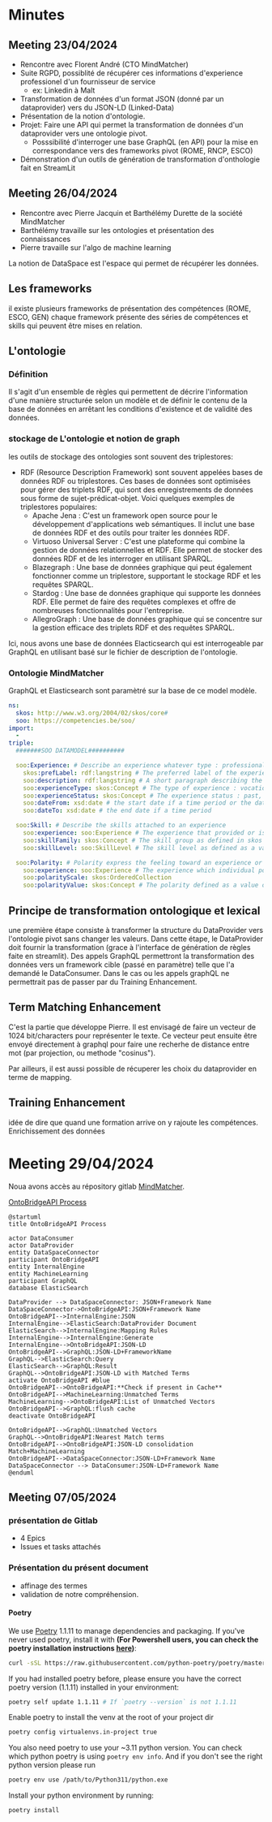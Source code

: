 # Minutes

## Meeting 23/04/2024

- Rencontre avec Florent André (CTO MindMatcher)
- Suite RGPD, possiblité de récupérer ces informations d'experience professionel d'un fournisseur de service
  - ex: Linkedin à Malt
- Transformation de données d'un format JSON (donné par un dataprovider) vers du JSON-LD (Linked-Data)
- Présentation de la notion d'ontologie.
- Projet: Faire une API qui permet la transformation de données d'un dataprovider vers une ontologie pivot.
  - Posssibilité d'interroger une base GraphQL (en API) pour la mise en correspondance vers des frameworks pivot (ROME, RNCP, ESCO)
- Démonstration d'un outils de génération de transformation d'onthologie fait en StreamLit

## Meeting 26/04/2024

- Rencontre avec Pierre Jacquin et Barthélémy Durette de la société MindMatcher
- Barthélémy travaille sur les ontologies et présentation des connaissances
- Pierre travaille sur l'algo de machine learning

La notion de DataSpace est l'espace qui permet de récupérer les données.

## Les frameworks

il existe plusieurs frameworks de présentation des compétences (ROME, ESCO, GEN)
chaque framework présente des séries de compétences et skills qui peuvent être mises en relation.

## L'ontologie

### Définition

Il s'agit d'un ensemble de règles qui permettent de décrire l'information d'une manière structurée selon un modèle et de définir le contenu de la base de données en arrêtant les conditions d'existence et de validité des données.

### stockage de L'ontologie et notion de graph

les outils de stockage des ontologies sont souvent des triplestores:

- RDF (Resource Description Framework) sont souvent appelées bases de données RDF ou triplestores. Ces bases de données sont optimisées pour gérer des triplets RDF, qui sont des enregistrements de données sous forme de sujet-prédicat-objet. Voici quelques exemples de triplestores populaires:
  - Apache Jena : C'est un framework open source pour le développement d'applications web sémantiques. Il inclut une base de données RDF et des outils pour traiter les données RDF.
  - Virtuoso Universal Server : C'est une plateforme qui combine la gestion de données relationnelles et RDF. Elle permet de stocker des données RDF et de les interroger en utilisant SPARQL.
  - Blazegraph : Une base de données graphique qui peut également fonctionner comme un triplestore, supportant le stockage RDF et les requêtes SPARQL.
  - Stardog : Une base de données graphique qui supporte les données RDF. Elle permet de faire des requêtes complexes et offre de nombreuses fonctionnalités pour l'entreprise.
  - AllegroGraph : Une base de données graphique qui se concentre sur la gestion efficace des triplets RDF et des requêtes SPARQL.

Ici, nous avons une base de données Elacticsearch qui est interrogeable par GraphQL en utilisant basé sur le fichier de description de l'ontologie.

### Ontologie MindMatcher

GraphQL et Elasticsearch sont paramètré sur la base de ce model modèle.

```yaml
ns:
  skos: http://www.w3.org/2004/02/skos/core#
  soo: https://competencies.be/soo/
import:
  -
triple:
  #######SOO DATAMODEL##########

  soo:Experience: # Describe an experience whatever type : professional, educational, etc.
    skos:prefLabel: rdf:langstring # The preferred label of the experience
    soo:description: rdf:langstring # A short paragraph describing the experience
    soo:experienceType: skos:Concept # The type of experience : vocational, professional, personal, etc.
    soo:experienceStatus: skos:Concept # The experience status : past, ongoing, suggested
    soo:dateFrom: xsd:date # the start date if a time period or the date of occurence
    soo:dateTo: xsd:date # the end date if a time period

  soo:Skill: # Describe the skills attached to an experience
    soo:experience: soo:Experience # The experience that provided or is likely to provide the skill
    soo:skillFamily: skos:Concept # The skill group as defined in skos collections, e.g. hard skills/soft skills
    soo:skillLevel: soo:SkillLevel # The skill level as defined as a value on a scale

  soo:Polarity: # Polarity express the feeling toward an experience or a skill
    soo:experience: soo:Experience # The experience which individual polarity is given
    soo:polarityScale: skos:OrderedCollection
    soo:polarityValue: skos:Concept # The polarity defined as a value on a scale
```

## Principe de transformation ontologique et lexical

une première étape consiste à transformer la structure du DataProvider vers l'ontologie pivot sans changer les valeurs.
Dans cette étape, le DataProvider doit fournir la transformation (grace à l'interface de génération de règles faite en streamlit).
Des appels GraphQL permettront la transformation des données vers un framework cible (passé en paramètre) telle que l'a demandé le DataConsumer.
Dans le cas ou les appels graphQL ne permettrait pas de passer par du Training Enhancement.

## Term Matching Enhancement

C'est la partie que développe Pierre. Il est envisagé de faire un vecteur de 1024 bit/characters pour représenter le texte. Ce vecteur peut ensuite être envoyé directement à graphql pour faire une recherhe de distance entre mot (par projection, ou methode "cosinus").

Par ailleurs, il est aussi possible de récuperer les choix du dataprovider en terme de mapping.

## Training Enhancement

idée de dire que quand une formation arrive on y rajoute les compétences. Enrichissement des données

# Meeting 29/04/2024

Noua avons accès au répository gitlab [MindMatcher](https://gitlab.com/mmorg/bupm).

[OntoBridgeAPI Process](https://sequencediagram.org/)

```plantuml
@startuml
title OntoBridgeAPI Process

actor DataConsumer
actor DataProvider
entity DataSpaceConnector
participant OntoBridgeAPI
entity InternalEngine
entity MachineLearning
participant GraphQL
database ElasticSearch

DataProvider --> DataSpaceConnector: JSON+Framework Name
DataSpaceConnector->OntoBridgeAPI:JSON+Framework Name
OntoBridgeAPI-->InternalEngine:JSON
InternalEngine-->ElasticSearch:DataProvider Document
ElasticSearch-->InternalEngine:Mapping Rules
InternalEngine-->InternalEngine:Generate
InternalEngine-->OntoBridgeAPI:JSON-LD
OntoBridgeAPI-->GraphQL:JSON-LD+FrameworkName
GraphQL-->ElasticSearch:Query
ElasticSearch-->GraphQL:Result
GraphQL-->OntoBridgeAPI:JSON-LD with Matched Terms
activate OntoBridgeAPI #blue
OntoBridgeAPI-->OntoBridgeAPI:**Check if present in Cache**
OntoBridgeAPI-->MachineLearning:Unmatched Terms
MachineLearning-->OntoBridgeAPI:List of Unmatched Vectors
OntoBridgeAPI-->GraphQL:flush cache
deactivate OntoBridgeAPI

OntoBridgeAPI-->GraphQL:Unmatched Vectors
GraphQL-->OntoBridgeAPI:Nearest Match terms
OntoBridgeAPI-->OntoBridgeAPI:JSON-LD consolidation Match+MachineLearning
OntoBridgeAPI-->DataSpaceConnector:JSON-LD+Framework Name
DataSpaceConnector --> DataConsumer:JSON-LD+Framework Name
@enduml
```

## Meeting 07/05/2024

### présentation de Gitlab

- 4 Epics
- Issues et tasks attachés

### Présentation du présent document

- affinage des termes
- validation de notre compréhension.

#### Poetry

We use [Poetry](https://python-poetry.org/) 1.1.11 to manage dependencies and packaging.
If you've never used poetry, install it with **(For Powershell users, you can check the poetry installation instructions [here](https://python-poetry.org/docs/))**:

```bash
curl -sSL https://raw.githubusercontent.com/python-poetry/poetry/master/get-poetry.py | POETRY_VERSION=1.1.11 python -
```

If you had installed poetry before, please ensure you have the correct poetry version (1.1.11) installed in your environment:

```bash
poetry self update 1.1.11 # If `poetry --version` is not 1.1.11
```

Enable poetry to install the venv at the root of your project dir

```bash
poetry config virtualenvs.in-project true
```

You also need poetry to use your ~3.11 python version. You can check which python poetry is using `poetry env info`.
And if you don't see the right python version please run

```bash
poetry env use /path/to/Python311/python.exe
```

Install your python environment by running:

```bash
poetry install
```
